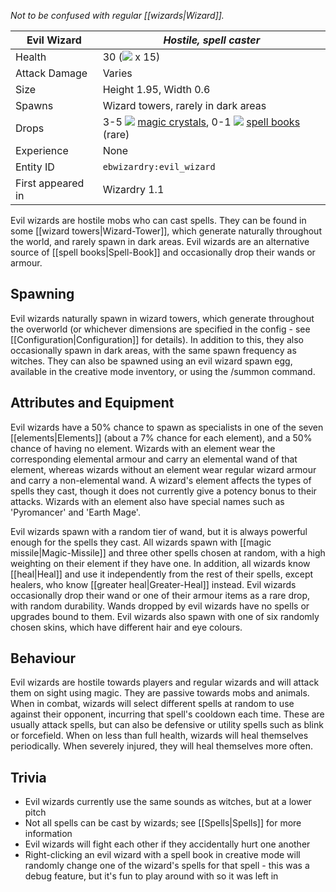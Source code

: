 _Not to be confused with regular [[wizards|Wizard]]._

| Evil Wizard | _Hostile, spell caster_ |
|--------|-------|
| Health | 30 (![](https://d1u5p3l4wpay3k.cloudfront.net/minecraft_gamepedia/a/a7/Heart.svg?version=bda6b1af2e973a710a075d05b9cba7fc) x 15)|
| Attack Damage | Varies |
| Size | Height 1.95, Width 0.6 |
| Spawns | Wizard towers, rarely in dark areas |
| Drops | 3-5 ![](https://github.com/Electroblob77/Wizardry/blob/1.12.2/src/main/resources/assets/ebwizardry/textures/items/magic_crystal.png) [magic crystals](https://github.com/Electroblob77/Wizardry/wiki/Magic-Crystal), 0-1 ![](https://github.com/Electroblob77/Wizardry/blob/1.12.2/src/main/resources/assets/ebwizardry/textures/items/spell_book.png) [spell books](https://github.com/Electroblob77/Wizardry/wiki/Spell-Book) (rare)|
| Experience | None |
| Entity ID | `ebwizardry:evil_wizard` |
| First appeared in | Wizardry 1.1 |

Evil wizards are hostile mobs who can cast spells. They can be found in some [[wizard towers|Wizard-Tower]], which generate naturally throughout the world, and rarely spawn in dark areas. Evil wizards are an alternative source of [[spell books|Spell-Book]] and occasionally drop their wands or armour.

## Spawning
Evil wizards naturally spawn in wizard towers, which generate throughout the overworld (or whichever dimensions are specified in the config - see [[Configuration|Configuration]] for details). In addition to this, they also occasionally spawn in dark areas, with the same spawn frequency as witches. They can also be spawned using an evil wizard spawn egg, available in the creative mode inventory, or using the /summon command.

## Attributes and Equipment
Evil wizards have a 50% chance to spawn as specialists in one of the seven [[elements|Elements]] (about a 7% chance for each element), and a 50% chance of having no element. Wizards with an element wear the corresponding elemental armour and carry an elemental wand of that element, whereas wizards without an element wear regular wizard armour and carry a non-elemental wand. A wizard's element affects the types of spells they cast, though it does not currently give a potency bonus to their attacks. Wizards with an element also have special names such as 'Pyromancer' and 'Earth Mage'.

Evil wizards spawn with a random tier of wand, but it is always powerful enough for the spells they cast. All wizards spawn with [[magic missile|Magic-Missile]] and three other spells chosen at random, with a high weighting on their element if they have one. In addition, all wizards know [[heal|Heal]] and use it independently from the rest of their spells, except healers, who know [[greater heal|Greater-Heal]] instead. Evil wizards occasionally drop their wand or one of their armour items as a rare drop, with random durability. Wands dropped by evil wizards have no spells or upgrades bound to them. Evil wizards also spawn with one of six randomly chosen skins, which have different hair and eye colours.

## Behaviour
Evil wizards are hostile towards players and regular wizards and will attack them on sight using magic. They are passive towards mobs and animals. When in combat, wizards will select different spells at random to use against their opponent, incurring that spell's cooldown each time. These are usually attack spells, but can also be defensive or utility spells such as blink or forcefield. When on less than full health, wizards will heal themselves periodically. When severely injured, they will heal themselves more often.

## Trivia
- Evil wizards currently use the same sounds as witches, but at a lower pitch
- Not all spells can be cast by wizards; see [[Spells|Spells]] for more information
- Evil wizards will fight each other if they accidentally hurt one another
- Right-clicking an evil wizard with a spell book in creative mode will randomly change one of the wizard's spells for that spell - this was a debug feature, but it's fun to play around with so it was left in